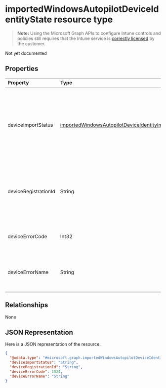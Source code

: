 ﻿# importedWindowsAutopilotDeviceIdentityState resource type

> **Note:** Using the Microsoft Graph APIs to configure Intune controls and policies still requires that the Intune service is [correctly licensed](https://go.microsoft.com/fwlink/?linkid=839381) by the customer.

Not yet documented
## Properties
|Property|Type|Description|
|:---|:---|:---|
|deviceImportStatus|[importedWindowsAutopilotDeviceIdentityImportStatus](../resources/intune_enrollment_importedwindowsautopilotdeviceidentityimportstatus.md)|Device status reported by Device Directory Service(DDS). Possible values are: `unknown`, `pending`, `partial`, `complete`, `error`.|
|deviceRegistrationId|String|Device Registration ID for successfully added device reported by Device Directory Service(DDS).|
|deviceErrorCode|Int32|Device error code reported by Device Directory Service(DDS).|
|deviceErrorName|String|Device error name reported by Device Directory Service(DDS).|

## Relationships
None
## JSON Representation
Here is a JSON representation of the resource.
<!-- {
  "blockType": "resource",
  "@odata.type": "microsoft.graph.importedWindowsAutopilotDeviceIdentityState"
}
-->
``` json
{
  "@odata.type": "#microsoft.graph.importedWindowsAutopilotDeviceIdentityState",
  "deviceImportStatus": "String",
  "deviceRegistrationId": "String",
  "deviceErrorCode": 1024,
  "deviceErrorName": "String"
}
```



